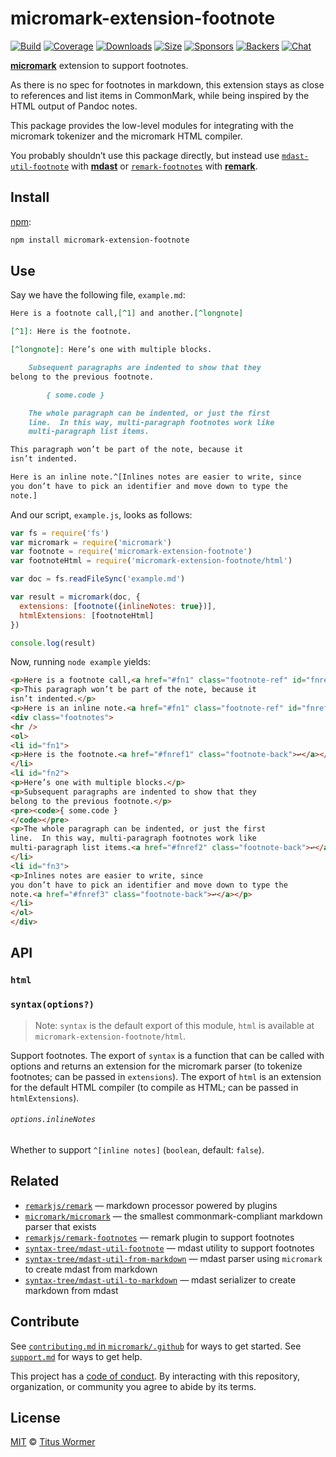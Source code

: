 # micromark-extension-footnote

[![Build][build-badge]][build]
[![Coverage][coverage-badge]][coverage]
[![Downloads][downloads-badge]][downloads]
[![Size][size-badge]][size]
[![Sponsors][sponsors-badge]][collective]
[![Backers][backers-badge]][collective]
[![Chat][chat-badge]][chat]

**[micromark][]** extension to support footnotes.

As there is no spec for footnotes in markdown, this extension stays as close to
references and list items in CommonMark, while being inspired by the HTML output
of Pandoc notes.

This package provides the low-level modules for integrating with the micromark
tokenizer and the micromark HTML compiler.

You probably shouldn’t use this package directly, but instead use
[`mdast-util-footnote`][mdast-util-footnote] with **[mdast][]** or
[`remark-footnotes`][remark-footnotes] with **[remark][]**.

## Install

[npm][]:

```sh
npm install micromark-extension-footnote
```

## Use

Say we have the following file, `example.md`:

```markdown
Here is a footnote call,[^1] and another.[^longnote]

[^1]: Here is the footnote.

[^longnote]: Here’s one with multiple blocks.

    Subsequent paragraphs are indented to show that they
belong to the previous footnote.

        { some.code }

    The whole paragraph can be indented, or just the first
    line.  In this way, multi-paragraph footnotes work like
    multi-paragraph list items.

This paragraph won’t be part of the note, because it
isn’t indented.

Here is an inline note.^[Inlines notes are easier to write, since
you don’t have to pick an identifier and move down to type the
note.]
```

And our script, `example.js`, looks as follows:

```js
var fs = require('fs')
var micromark = require('micromark')
var footnote = require('micromark-extension-footnote')
var footnoteHtml = require('micromark-extension-footnote/html')

var doc = fs.readFileSync('example.md')

var result = micromark(doc, {
  extensions: [footnote({inlineNotes: true})],
  htmlExtensions: [footnoteHtml]
})

console.log(result)
```

Now, running `node example` yields:

```html
<p>Here is a footnote call,<a href="#fn1" class="footnote-ref" id="fnref1"><sup>1</sup></a> and another.<a href="#fn2" class="footnote-ref" id="fnref2"><sup>2</sup></a></p>
<p>This paragraph won’t be part of the note, because it
isn’t indented.</p>
<p>Here is an inline note.<a href="#fn1" class="footnote-ref" id="fnref1"><sup>1</sup></a></p>
<div class="footnotes">
<hr />
<ol>
<li id="fn1">
<p>Here is the footnote.<a href="#fnref1" class="footnote-back">↩︎</a></p>
</li>
<li id="fn2">
<p>Here’s one with multiple blocks.</p>
<p>Subsequent paragraphs are indented to show that they
belong to the previous footnote.</p>
<pre><code>{ some.code }
</code></pre>
<p>The whole paragraph can be indented, or just the first
line.  In this way, multi-paragraph footnotes work like
multi-paragraph list items.<a href="#fnref2" class="footnote-back">↩︎</a></p>
</li>
<li id="fn3">
<p>Inlines notes are easier to write, since
you don’t have to pick an identifier and move down to type the
note.<a href="#fnref3" class="footnote-back">↩︎</a></p>
</li>
</ol>
</div>
```

## API

### `html`

### `syntax(options?)`

> Note: `syntax` is the default export of this module, `html` is available at
> `micromark-extension-footnote/html`.

Support footnotes.
The export of `syntax` is a function that can be called with options and returns
an extension for the micromark parser (to tokenize footnotes; can be passed in
`extensions`).
The export of `html` is an extension for the default HTML compiler (to compile
as HTML; can be passed in `htmlExtensions`).

###### `options.inlineNotes`

Whether to support `^[inline notes]` (`boolean`, default: `false`).

## Related

*   [`remarkjs/remark`][remark]
    — markdown processor powered by plugins
*   [`micromark/micromark`][micromark]
    — the smallest commonmark-compliant markdown parser that exists
*   [`remarkjs/remark-footnotes`][remark-footnotes]
    — remark plugin to support footnotes
*   [`syntax-tree/mdast-util-footnote`][mdast-util-footnote]
    — mdast utility to support footnotes
*   [`syntax-tree/mdast-util-from-markdown`][from-markdown]
    — mdast parser using `micromark` to create mdast from markdown
*   [`syntax-tree/mdast-util-to-markdown`][to-markdown]
    — mdast serializer to create markdown from mdast

## Contribute

See [`contributing.md` in `micromark/.github`][contributing] for ways to get
started.
See [`support.md`][support] for ways to get help.

This project has a [code of conduct][coc].
By interacting with this repository, organization, or community you agree to
abide by its terms.

## License

[MIT][license] © [Titus Wormer][author]

<!-- Definitions -->

[build-badge]: https://github.com/micromark/micromark-extension-footnote/workflows/main/badge.svg

[build]: https://github.com/micromark/micromark-extension-footnote/actions

[coverage-badge]: https://img.shields.io/codecov/c/github/micromark/micromark-extension-footnote.svg

[coverage]: https://codecov.io/github/micromark/micromark-extension-footnote

[downloads-badge]: https://img.shields.io/npm/dm/micromark-extension-footnote.svg

[downloads]: https://www.npmjs.com/package/micromark-extension-footnote

[size-badge]: https://img.shields.io/bundlephobia/minzip/micromark-extension-footnote.svg

[size]: https://bundlephobia.com/result?p=micromark-extension-footnote

[sponsors-badge]: https://opencollective.com/unified/sponsors/badge.svg

[backers-badge]: https://opencollective.com/unified/backers/badge.svg

[collective]: https://opencollective.com/unified

[chat-badge]: https://img.shields.io/badge/chat-discussions-success.svg

[chat]: https://github.com/micromark/unist/discussions

[npm]: https://docs.npmjs.com/cli/install

[license]: license

[author]: https://wooorm.com

[contributing]: https://github.com/micromark/.github/blob/HEAD/contributing.md

[support]: https://github.com/micromark/.github/blob/HEAD/support.md

[coc]: https://github.com/micromark/.github/blob/HEAD/code-of-conduct.md

[micromark]: https://github.com/micromark/micromark

[from-markdown]: https://github.com/syntax-tree/mdast-util-from-markdown

[to-markdown]: https://github.com/syntax-tree/mdast-util-to-markdown

[remark]: https://github.com/remarkjs/remark

[mdast]: https://github.com/syntax-tree/mdast

[mdast-util-footnote]: https://github.com/syntax-tree/mdast-util-footnote

[remark-footnotes]: https://github.com/remarkjs/remark-footnotes
